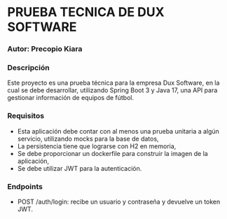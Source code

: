 # PRUEBA TECNICA DE DUX SOFTWARE

### Autor: Precopio Kiara

### Descripción
Este proyecto es una prueba técnica para la empresa Dux Software, en la cual se debe desarrollar, utilizando
Spring Boot 3 y Java 17, una API para gestionar información de equipos de fútbol.

### Requisitos
* Esta aplicación debe contar con al menos una prueba unitaria a algún servicio, utilizando mocks para la base de datos,
* La persistencia tiene que lograrse con H2 en memoria,
* Se debe proporcionar un dockerfile para construir la imagen de la aplicación,
* Se debe utilizar JWT para la autenticación.

### Endpoints
* POST /auth/login: recibe un usuario y contraseña y devuelve un token JWT.